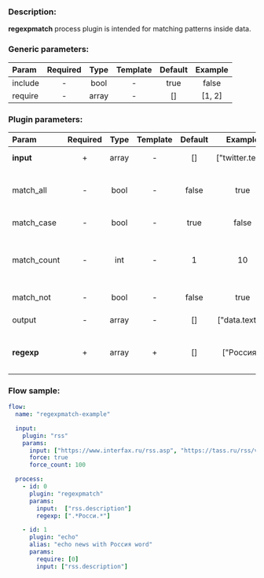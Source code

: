 ### Description:

**regexpmatch** process plugin is intended for matching patterns inside
data.


### Generic parameters:

| Param   | Required | Type  | Template | Default | Example |
|:--------|:--------:|:-----:|:--------:|:-------:|:-------:|
| include |    -     | bool  |    -     |  true   |  false  |
| require |    -     | array |    -     |   []    | [1, 2]  |


### Plugin parameters:

| Param       | Required | Type  | Template | Default | Example          | Description                                                                  |
|:------------|:--------:|:-----:|:--------:|:-------:|:----------------:|:-----------------------------------------------------------------------------|
| **input**   | +        | array | -        | []      | ["twitter.text"] | List of [Datum](../../concept.md) fields with data.                          |
| match_all   | -        | bool  | -        | false   | true             | Patterns must be matched in all selected [Datum](../../concept.md) fields.   |
| match_case  | -        | bool  | -        | true    | false            | Case sensitive/insensitive.                                                  |
| match_count | -        | int   | -        | 1       | 10               | How many occurance should be or should be less than (match_not = true, n+1). |
| match_not   | -        | bool  | -        | false   | true             | Logical not for pattern matching.                                            |
| output      | -        | array | -        | []      | ["data.text0"]   | List of target [Datum](../../concept.md) fields.                             |
| **regexp**  | +        | array | +        | []      | ["Россия"]       | List of config templates/raw regexps for matching.                           |


### Flow sample:

```yaml
flow:
  name: "regexpmatch-example"

  input:
    plugin: "rss"
    params:
      input: ["https://www.interfax.ru/rss.asp", "https://tass.ru/rss/v2.xml"]
      force: true
      force_count: 100

  process:
    - id: 0
      plugin: "regexpmatch"
      params:
        input:  ["rss.description"]
        regexp: [".*Росси.*"]

    - id: 1
      plugin: "echo"
      alias: "echo news with Россия word"
      params:
        require: [0]
        input: ["rss.description"]
```

